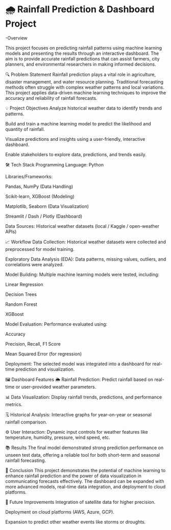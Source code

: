# 🌧️ Rainfall Prediction & Dashboard Project




-Overview

This project focuses on predicting rainfall patterns using machine learning models and presenting the results through an interactive dashboard. The aim is to provide accurate rainfall predictions that can assist farmers, city planners, and environmental researchers in making informed decisions.

🔍 Problem Statement
Rainfall prediction plays a vital role in agriculture, disaster management, and water resource planning. Traditional forecasting methods often struggle with complex weather patterns and local variations. This project applies data-driven machine learning techniques to improve the accuracy and reliability of rainfall forecasts.

💡 Project Objectives
Analyze historical weather data to identify trends and patterns.

Build and train a machine learning model to predict the likelihood and quantity of rainfall.

Visualize predictions and insights using a user-friendly, interactive dashboard.

Enable stakeholders to explore data, predictions, and trends easily.

🛠️ Tech Stack
Programming Language: Python

Libraries/Frameworks:

Pandas, NumPy (Data Handling)

Scikit-learn, XGBoost (Modeling)

Matplotlib, Seaborn (Data Visualization)

Streamlit / Dash / Plotly (Dashboard)

Data Sources: Historical weather datasets (local / Kaggle / open-weather APIs)

📈 Workflow
Data Collection:
Historical weather datasets were collected and preprocessed for model training.

Exploratory Data Analysis (EDA):
Data patterns, missing values, outliers, and correlations were analyzed.

Model Building:
Multiple machine learning models were tested, including:

Linear Regression

Decision Trees

Random Forest

XGBoost

Model Evaluation:
Performance evaluated using:

Accuracy

Precision, Recall, F1 Score

Mean Squared Error (for regression)

Deployment:
The selected model was integrated into a dashboard for real-time prediction and visualization.

🖼️ Dashboard Features
🌦️ Rainfall Prediction:
Predict rainfall based on real-time or user-provided weather parameters.

📊 Data Visualization:
Display rainfall trends, predictions, and performance metrics.

🗓️ Historical Analysis:
Interactive graphs for year-on-year or seasonal rainfall comparison.

⚙️ User Interaction:
Dynamic input controls for weather features like temperature, humidity, pressure, wind speed, etc.



📚 Results
The final model demonstrated strong prediction performance on unseen test data, offering a reliable tool for both short-term and seasonal rainfall forecasting.

💬 Conclusion
This project demonstrates the potential of machine learning to enhance rainfall prediction and the power of data visualization in communicating forecasts effectively. The dashboard can be expanded with more advanced models, real-time data integration, and deployment to cloud platforms.

📢 Future Improvements
Integration of satellite data for higher precision.

Deployment on cloud platforms (AWS, Azure, GCP).

Expansion to predict other weather events like storms or droughts.
